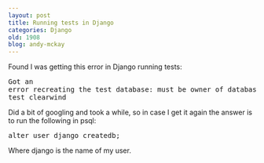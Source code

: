 ```yaml
---
layout: post
title: Running tests in Django
categories: Django
old: 1908
blog: andy-mckay
---
```

Found I was getting this error in Django running tests:  <pre>Got an error recreating the test database: must be owner of database test_clearwind </pre><p>Did a bit of googling and took a while, so in case I get it again the answer is to run the following in psql:</p><pre>alter user django createdb;</pre>Where django is the name of my user.